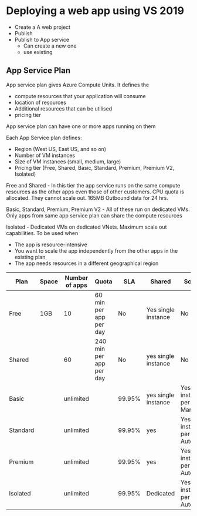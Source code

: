 # Deploying a web app using VS 2019

- Create a A web project
- Publish
- Publish to App service
  - Can create a new one
  - use existing

## App Service Plan

App service plan gives Azure Compute Units. It defines the

- compute resources that your application will consume
- location of resources
- Additional resources that can be utilised
- pricing tier

App service plan can have one or more apps running on them

Each App Service plan defines:

- Region (West US, East US, and so on)
- Number of VM instances
- Size of VM instances (small, medium, large)
- Pricing tier (Free, Shared, Basic, Standard, Premium, Premium V2, Isolated)

Free and Shared - In this tier the app service runs on the same compute resources as the other apps even those of other customers. CPU quota is allocated. They cannot scale out.
165MB Outbound data for 24 hrs.

Basic, Standard, Premium, Premium V2 - All of these run on dedicated VMs. Only apps from same app service plan can share the compute resources

Isolated - Dedicated VMs on dedicated VNets. Maximum scale out capabilities. To be used when

- The app is resource-intensive
- You want to scale the app independently from the other apps in the existing plan
- The app needs resources in a different geographical region

| Plan     | Space | Number of apps | Quota                   | SLA    | Shared              | Scaling                             |     |
| -------- | ----- | -------------- | ----------------------- | ------ | ------------------- | ----------------------------------- | --- |
| Free     | 1GB   | 10             | 60 min per app per day  | No     | Yes single instance | No                                  |
| Shared   |       | 60             | 240 min per app per day | No     | yes single instance | No                                  |
| Basic    |       | unlimited      |                         | 99.95% | yes single instance | Yes 3 instances per app Manual      |
| Standard |       | unlimited      |                         | 99.95% | yes                 | Yes 10 instances per app Automatic  |
| Premium  |       | unlimited      |                         | 99.95% | yes                 | Yes 20 instances per app Automatic  |
| Isolated |       | unlimited      |                         | 99.95% | Dedicated           | Yes 100 instances per app Automatic |
